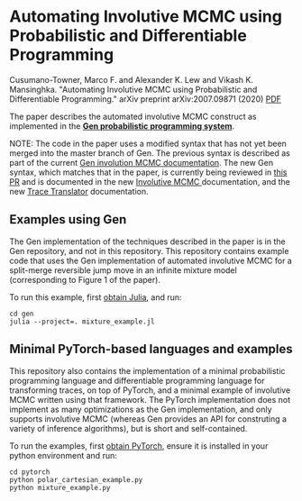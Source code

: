 # Automating Involutive MCMC using Probabilistic and Differentiable Programming

Cusumano-Towner, Marco F. and Alexander K. Lew and Vikash K. Mansinghka. "Automating Involutive MCMC using Probabilistic and Differentiable Programming." arXiv preprint arXiv:2007.09871 (2020) [PDF](https://arxiv.org/pdf/2007.09871.pdf)

The paper describes the automated involutive MCMC construct as implemented in the [**Gen probabilistic programming system**](https://www.gen.dev).

NOTE: The code in the paper uses a modified syntax that has not yet been merged into the master branch of Gen. The previous syntax is described as part of the current [Gen involution MCMC documentation](https://www.gen.dev/dev/ref/mcmc/#Involution-MCMC-1). The new Gen syntax, which matches that in the paper, is currently being reviewed in [this PR](https://github.com/probcomp/Gen.jl/pull/290) and is documented in the new [Involutive MCMC ](https://github.com/probcomp/Gen.jl/blob/20200416-marcoct-translatordsl/docs/src/ref/mcmc.md#involutive-mcmc) documentation, and the new [Trace Translator](https://github.com/probcomp/Gen.jl/blob/20200416-marcoct-translatordsl/docs/src/ref/trace_translators.md#trace-translators) documentation. 

## Examples using Gen
The Gen implementation of the techniques described in the paper is in the Gen repository, and not in this repository.
This repository contains example code that uses the Gen implementation of automated involutive MCMC for a split-merge reversible jump move in an infinite mixture model (corresponding to Figure 1 of the paper).

To run this example, first [obtain Julia](https://julialang.org/downloads/), and run:
```
cd gen
julia --project=. mixture_example.jl
```

## Minimal PyTorch-based languages and examples
This repository also contains the implementation of a minimal probabilistic programming language and differentiable programming language for transforming traces, on top of PyTorch, and a minimal example of involutive MCMC written using that framework. The PyTorch implementation does not implement as many optimizations as the Gen implementation, and only supports involutive MCMC (whereas Gen provides an API for construting a variety of inference algorithms), but is short and self-contained.

To run the examples, first [obtain PyTorch](https://pytorch.org/), ensure it is installed in your python environment and run:
```
cd pytorch
python polar_cartesian_example.py
python mixture_example.py
```
